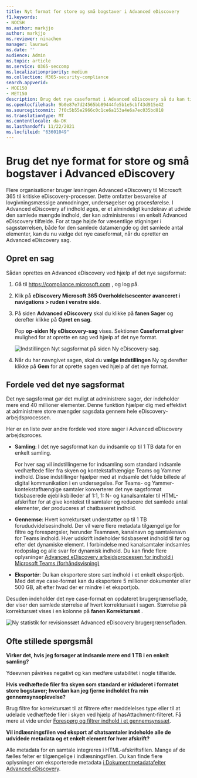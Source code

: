 ```yaml
---
title: Nyt format for store og små bogstaver i Advanced eDiscovery
f1.keywords:
- NOCSH
ms.author: markjjo
author: markjjo
ms.reviewer: ninachen
manager: laurawi
ms.date: ''
audience: Admin
ms.topic: article
ms.service: O365-seccomp
ms.localizationpriority: medium
ms.collection: M365-security-compliance
search.appverid:
- MOE150
- MET150
description: Brug det nye caseformat i Advanced eDiscovery så du kan tilføje flere elementer for at gennemse sæt og drage fordel af andre øgede begrænsninger og nye funktioner.
ms.openlocfilehash: 9b0e87e7d24565bb89444fe5b1e5cbf43d915e42
ms.sourcegitcommit: 7f0c5b55e2966c0c1ce6a153a4e6a7ec035bd818
ms.translationtype: MT
ms.contentlocale: da-DK
ms.lasthandoff: 11/22/2021
ms.locfileid: "63601049"
---
```

# <a name="use-the-new-case-format-in-advanced-ediscovery"></a>Brug det nye format for store og små bogstaver i Advanced eDiscovery

Flere organisationer bruger løsningen Advanced eDiscovery til Microsoft 365 til kritiske eDiscovery-processer. Dette omfatter besvarelse af lovgivningsmæssige anmodninger, undersøgelser og procesførelse. I Advanced eDiscovery af indhold øges, er et almindeligt kundekrav at udvide den samlede mængde indhold, der kan administreres i en enkelt Advanced eDiscovery tilfælde. For at tage højde for væsentlige stigninger i sagsstørrelsen, både for den samlede datamængde og det samlede antal elementer, kan du nu vælge det nye caseformat, når du opretter en Advanced eDiscovery sag.  

## <a name="create-a-case"></a>Opret en sag

Sådan oprettes en Advanced eDiscovery ved hjælp af det nye sagsformat:

1. Gå til <https://compliance.microsoft.com> , og log på.

2. Klik på **eDiscovery Microsoft 365 Overholdelsescenter avanceret i navigations > ruden i venstre side**.

3. På siden **Advanced eDiscovery** skal du klikke på **fanen Sager** og derefter klikke på **Opret en sag**.

   Pop **op-siden Ny eDiscovery-sag** vises. Sektionen **Caseformat giver** mulighed for at oprette en sag ved hjælp af det nye format.

   ![Indstillingen Nyt sagsformat på siden Ny eDiscovery-sag.](..\media\AeDNewCaseFormat1.png)

4. Når du har navngivet sagen, skal du **vælge indstillingen** Ny og derefter klikke på **Gem** for at oprette sagen ved hjælp af det nye format.

## <a name="benefits-of-the-new-case-format"></a>Fordele ved det nye sagsformat

Det nye sagsformat gør det muligt at administrere sager, der indeholder mere end 40 millioner elementer. Denne funktion hjælper dig med effektivt at administrere store mængder sagsdata gennem hele eDiscovery-arbejdsprocessen.

Her er en liste over andre fordele ved store sager i Advanced eDiscovery arbejdsproces.

- **Samling**: I det nye sagsformat kan du indsamle op til 1 TB data for en enkelt samling.

   For hver sag vil indstillingerne for indsamling som standard indsamle vedhæftede filer fra skyen og kontekstafhængige Teams og Yammer indhold. Disse indstillinger hjælper med at indsamle det fulde billede af digital kommunikation i en undersøgelse. For Teams- og Yammer-kontekstafhængige samtaler konverterer det nye sagsformat tidsbaserede øjebliksbilleder af 1:1, 1: N- og kanalsamtaler til HTML-afskrifter for at give kontekst til samtaler og reducere det samlede antal elementer, der produceres af chatbaseret indhold.  

- **Gennemse**: Hvert korrektursæt understøtter op til 1 TB forududvidelsesindhold. Der vil være flere metadata tilgængelige for filtre og forespørgsler, herunder Teamnavn, kanalnavn og samtalenavn for Teams indhold. Hver udskrift indeholder tidsbaseret indhold til før og efter det dynamiske element. I forbindelse med kanalsamtaler indsamles rodopslag og alle svar for dynamisk indhold. Du kan finde flere oplysninger [Advanced eDiscovery arbejdsprocessen for indhold i Microsoft Teams (forhåndsvisning)](teams-workflow-in-advanced-ediscovery.md)

- **Eksportér**: Du kan eksportere store sæt indhold i et enkelt eksportjob. Med det nye case-format kan du eksportere 5 millioner dokumenter eller 500 GB, alt efter hvad der er mindre i et eksportjob.

Desuden indeholder det nye case-format en opdateret brugergrænseflade, der viser den samlede størrelse af hvert korrektursæt i sagen. Størrelse på korrektursæt vises i en kolonne på **fanen Korrektursæt** .

![Ny statistik for revisionssæt Advanced eDiscovery brugergrænsefladen.](..\media\LargeCaseUI.png)

## <a name="frequently-asked-questions"></a>Ofte stillede spørgsmål

**Virker det, hvis jeg forsøger at indsamle mere end 1 TB i en enkelt samling?**

Ydeevnen påvirkes negativt og kan medføre ustabilitet i nogle tilfælde.

**Hvis vedhæftede filer fra skyen som standard er inkluderet i formatet store bogstaver; hvordan kan jeg fjerne indholdet fra min gennemsynsoplevelse?**  

Brug filtre for korrektursæt til at filtrere efter meddelelses type eller til at udelade vedhæftede filer i skyen ved hjælp af hasAttachment-filteret. Få mere at vide under [Forespørg og filtrer indhold i et gennemsynssæt](review-set-search.md).

**Vil indlæsningsfilen ved eksport af chatsamtaler indeholde alle de udvidede metadata og et enkelt element for hver afskrift?**

Alle metadata for en samtale integreres i HTML-afskriftsfilen.  Mange af de fælles felter er tilgængelige i indlæsningsfilen. Du kan finde flere oplysninger om eksporterede metadata [i Dokumentmetadatafelter Advanced eDiscovery](document-metadata-fields-in-Advanced-eDiscovery.md).
